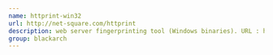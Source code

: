 ```yaml
---
name: httprint-win32
url: http://net-square.com/httprint
description: web server fingerprinting tool (Windows binaries). URL : http://net-square.com/httprint Groups : blackarch blackarch-windows blackarch-fingerprint
group: blackarch
---
```


